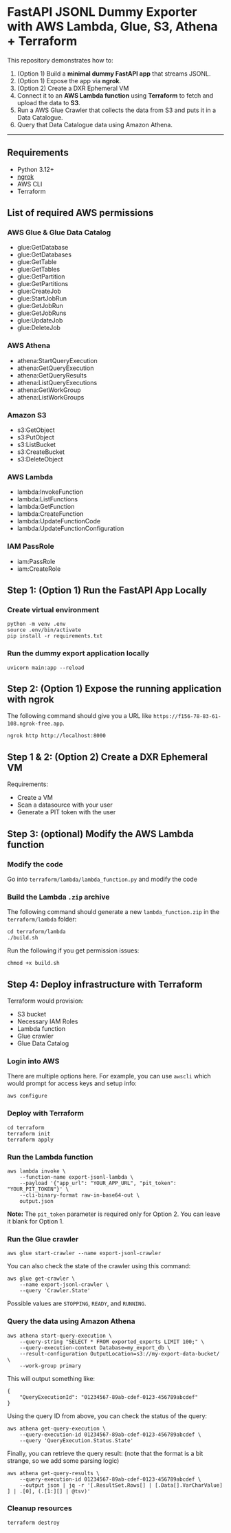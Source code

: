# FastAPI JSONL Dummy Exporter with AWS Lambda, Glue, S3, Athena + Terraform

This repository demonstrates how to:

1. (Option 1) Build a **minimal dummy FastAPI app** that streams JSONL.
2. (Option 1) Expose the app via **ngrok**.
3. (Option 2) Create a DXR Ephemeral VM
4. Connect it to an **AWS Lambda function** using **Terraform** to fetch and upload the data to **S3**.
5. Run a AWS Glue Crawler that collects the data from S3 and puts it in a Data Catalogue.
6. Query that Data Catalogue data using Amazon Athena.

---

## Requirements

- Python 3.12+
- [ngrok](https://ngrok.com/download)
- AWS CLI
- Terraform

## List of required AWS permissions

### AWS Glue & Glue Data Catalog
- glue:GetDatabase
- glue:GetDatabases
- glue:GetTable
- glue:GetTables
- glue:GetPartition
- glue:GetPartitions
- glue:CreateJob
- glue:StartJobRun
- glue:GetJobRun
- glue:GetJobRuns
- glue:UpdateJob
- glue:DeleteJob

### AWS Athena
- athena:StartQueryExecution
- athena:GetQueryExecution
- athena:GetQueryResults
- athena:ListQueryExecutions
- athena:GetWorkGroup
- athena:ListWorkGroups

### Amazon S3
- s3:GetObject
- s3:PutObject
- s3:ListBucket 
- s3:CreateBucket
- s3:DeleteObject

### AWS Lambda
- lambda:InvokeFunction
- lambda:ListFunctions
- lambda:GetFunction
- lambda:CreateFunction
- lambda:UpdateFunctionCode
- lambda:UpdateFunctionConfiguration

### IAM PassRole
- iam:PassRole
- iam:CreateRole

## Step 1: (Option 1) Run the FastAPI App Locally

### Create virtual environment
```
python -m venv .env
source .env/bin/activate
pip install -r requirements.txt
```

### Run the dummy export application locally
```
uvicorn main:app --reload
```

## Step 2: (Option 1) Expose the running application with ngrok

The following command should give you a URL like `https://f156-78-83-61-108.ngrok-free.app`.
```
ngrok http http://localhost:8000
```

## Step 1 & 2: (Option 2) Create a DXR Ephemeral VM

Requirements:
- Create a VM
- Scan a datasource with your user
- Generate a PIT token with the user

## Step 3: (optional) Modify the AWS Lambda function

### Modify the code

Go into `terraform/lambda/lambda_function.py` and modify the code

### Build the Lambda `.zip` archive
The following command should generate a new `lambda_function.zip` in the `terraform/lambda` folder:
```
cd terraform/lambda
./build.sh
```

Run the following if you get permission issues:
```
chmod +x build.sh
```

## Step 4: Deploy infrastructure with Terraform
Terraform would provision:
- S3 bucket
- Necessary IAM Roles
- Lambda function
- Glue crawler
- Glue Data Catalog

### Login into AWS
There are multiple options here. For example, you can use `awscli` which would prompt for access keys and setup info:
```
aws configure
```

### Deploy with Terraform
```
cd terraform
terraform init
terraform apply
```

### Run the Lambda function
```
aws lambda invoke \
    --function-name export-jsonl-lambda \
    --payload '{"app_url": "YOUR_APP_URL", "pit_token": "YOUR_PIT_TOKEN"}' \
    --cli-binary-format raw-in-base64-out \
    output.json
```
**Note:** The `pit_token` parameter is required only for Option 2. You can leave it blank for Option 1.

### Run the Glue crawler
```
aws glue start-crawler --name export-jsonl-crawler
```

You can also check the state of the crawler using this command:
```
aws glue get-crawler \
    --name export-jsonl-crawler \
    --query 'Crawler.State'
```
Possible values are `STOPPING`, `READY`, and `RUNNING`.

### Query the data using Amazon Athena
```
aws athena start-query-execution \
    --query-string "SELECT * FROM exported_exports LIMIT 100;" \
    --query-execution-context Database=my_export_db \
    --result-configuration OutputLocation=s3://my-export-data-bucket/ \
    --work-group primary
```

This will output something like:
```
{
    "QueryExecutionId": "01234567-89ab-cdef-0123-456789abcdef"
}
```

Using the query ID from above, you can check the status of the query:
```
aws athena get-query-execution \
    --query-execution-id 01234567-89ab-cdef-0123-456789abcdef \
    --query 'QueryExecution.Status.State'
```

Finally, you can retrieve the query result:
(note that the format is a bit strange, so we add some parsing logic)
```
aws athena get-query-results \
    --query-execution-id 01234567-89ab-cdef-0123-456789abcdef \
    --output json | jq -r '[.ResultSet.Rows[] | [.Data[].VarCharValue] ] | .[0], (.[1:][] | @tsv)'
```

### Cleanup resources
```
terraform destroy
```
